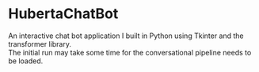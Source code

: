 # HubertaChatBot

An interactive chat bot application I built in Python using Tkinter and the transformer library.  
The initial run may take some time for the conversational pipeline needs to be loaded.
